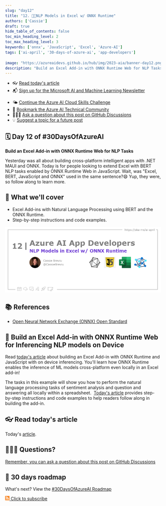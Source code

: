 ```yaml
---
slug: "day12"
title: "12. 🧑‍💻NLP Models in Excel w/ ONNX Runtime"
authors: ['Cassie']
draft: true
hide_table_of_contents: false
toc_min_heading_level: 2
toc_max_heading_level: 3
keywords: ['onnx', 'JavaScript', 'Excel', 'Azure-AI']
tags: ['ai-april', '30-days-of-azure-ai', 'app-developers']

image: "https://azureaidevs.github.io/hub/img/2023-aia/banner-day12.png"
description: "Build an Excel Add-in with ONNX Runtime Web for NLP Tasks https://azureaidevs.github.io/hub/2023-aia/day12 #30DaysOfAzureAI #AzureAiDevs #AI #ONNX"
---
```


<head>  

  <link rel="canonical" href="https://onnxruntime.ai/docs/tutorials/web/excel-addin-bert-js.html"  />

</head>

- 👓 [Read today's article](https://onnxruntime.ai/docs/tutorials/web/excel-addin-bert-js.html)
- 📬 [Sign up for the Microsoft AI and Machine Learning Newsletter](https://aka.ms/azure-ai-dev-newsletter)
<!-- - 📰 [Subscribe to the #30DaysOfAzureAI RSS feed](https://azureaidevs.github.io/hub/2023-aia/rss.xml) -->
- 🌤️ [Continue the Azure AI Cloud Skills Challenge](https://aka.ms/30-days-of-azure-ai-challenge)
- 🏫 [Bookmark the Azure AI Technical Community](https://techcommunity.microsoft.com/t5/artificial-intelligence-and/ct-p/AI)
- 🙋🏾‍♂️ [Ask a question about this post on GitHub Discussions](https://github.com/AzureAiDevs/hub/discussions/categories/12-nlp-models-in-excel-w/-onnx-runtime)
- 💡 [Suggest a topic for a future post](https://github.com/AzureAiDevs/hub/discussions/categories/call-for-content)


## 🗓️ Day 12 of #30DaysOfAzureAI

<!-- README
The following description is also used for the tweet. So it should be action oriented and grab attention 
If you update the description, please update the description: in the frontmatter as well.
-->

**Build an Excel Add-in with ONNX Runtime Web for NLP Tasks**

<!-- README
The following is the intro to the post. It should be a short teaser for the post.
-->

Yesterday was all about building cross-platform intelligent apps with .NET MAUI and ONNX. Today is for people looking to extend Excel with BERT NLP tasks enabled by ONNX Runtime Web in JavaScript. Wait, was "Excel, BERT, JavaScript and ONNX" used in the same sentence?😄 Yup, they were, so follow along to learn more.

## 🎯 What we'll cover

<!-- README
The following list is the main points of the post. There should be 3-4 main points.
 -->


- Excel Add-ins with Natural Language Processing using BERT and the ONNX Runtime.
- Step-by-step instructions and code examples.

<!-- 
- Main point 1
- Main point 2
- Main point 3 
- Main point 4
-->

![Image banner for day 12](./../../static/img/2023-aia/banner-day12.png)

<!-- README
Add or update a list relevant references here. These could be links to other blog posts, Microsoft Learn Module, videos, or other resources.
-->


## 📚 References

- [Open Neural Network Exchange (ONNX) Open Standard](https://onnx.ai/index.html)

<!--  -->

<!-- README
The following is the body of the post. It should be an overview of the post that you are referencing.
See the Learn More section, if you supplied a canonical link, then will be displayed here.
-->


## 🚌 Build an Excel Add-in with ONNX Runtime Web for Inferencing NLP models on Device

Read [today's article](https://onnxruntime.ai/docs/tutorials/web/excel-addin-bert-js.html) about building an Excel Add-in with ONNX Runtime and JavaScript with on device inferencing. You'll learn how ONNX Runtime enables the inference of ML models cross-platform even locally in an Excel add-in! 

The tasks in this example will show you how to perform the natural language processing tasks of sentiment analysis and question and answering all locally within a spreadsheet.  [Today's article](https://onnxruntime.ai/docs/tutorials/web/excel-addin-bert-js.html) provides step-by-step instructions and code examples to help readers follow along in building the add-in.

## 👓 Read today's article

Today's [article](https://onnxruntime.ai/docs/tutorials/web/excel-addin-bert-js.html).


## 🙋🏾‍♂️ Questions?

[Remember, you can ask a question about this post on GitHub Discussions](https://github.com/AzureAiDevs/Discussions/discussions/categories/12-nlp-models-in-excel-w/-onnx-runtime)

## 📍 30 days roadmap

What's next? View the [#30DaysOfAzureAI Roadmap](/hub/roadmap/30days)

[![](./../../static/img/2023-aia/rss.png) Click to subscribe](https://azureaidevs.github.io/hub/2023-aia/rss.xml)